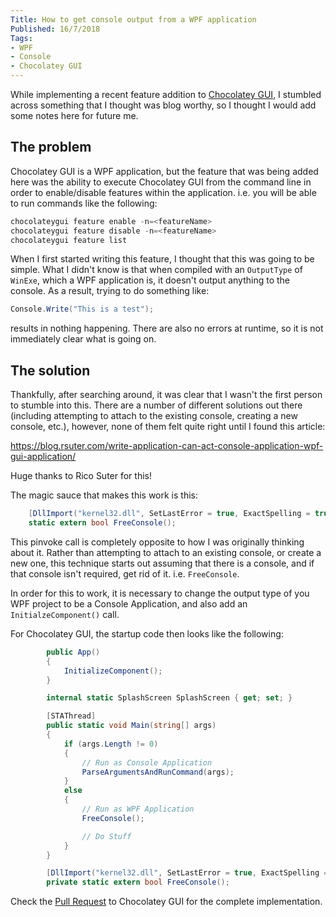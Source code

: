 ```yaml
---
Title: How to get console output from a WPF application
Published: 16/7/2018
Tags:
- WPF
- Console
- Chocolatey GUI
---
```


While implementing a recent feature addition to [Chocolatey GUI](https://github.com/chocolatey/ChocolateyGUI/pull/613), I stumbled across something that I thought was blog worthy, so I thought I would add some notes here for future me.

## The problem

Chocolatey GUI is a WPF application, but the feature that was being added here was the ability to execute Chocolatey GUI from the command line in order to enable/disable features within the application.  i.e. you will be able to run commands like the following:

```powershell
chocolateygui feature enable -n=<featureName>
chocolateygui feature disable -n=<featureName>
chocolateygui feature list
```

When I first started writing this feature, I thought that this was going to be simple.  What I didn't know is that when compiled with an `OutputType` of `WinExe`, which a WPF application is, it doesn't output anything to the console.  As a result, trying to do something like:

```csharp
Console.Write("This is a test");
```

results in nothing happening.  There are also no errors at runtime, so it is not immediately clear what is going on.

## The solution

Thankfully, after searching around, it was clear that I wasn't the first person to stumble into this.  There are a number of different solutions out there (including attempting to attach to the existing console, creating a new console, etc.), however, none of them felt quite right until I found this article:

https://blog.rsuter.com/write-application-can-act-console-application-wpf-gui-application/

Huge thanks to Rico Suter for this!

The magic sauce that makes this work is this:

```csharp
    [DllImport("kernel32.dll", SetLastError = true, ExactSpelling = true)]
    static extern bool FreeConsole();
```

This pinvoke call is completely opposite to how I was originally thinking about it.  Rather than attempting to attach to an existing console, or create a new one, this technique starts out assuming that there is a console, and if that console isn't required, get rid of it.  i.e. `FreeConsole`.

In order for this to work, it is necessary to change the output type of you WPF project to be a Console Application, and also add an `InitialzeComponent()` call.

For Chocolatey GUI, the startup code then looks like the following:

```csharp
        public App()
        {
            InitializeComponent();
        }

        internal static SplashScreen SplashScreen { get; set; }

        [STAThread]
        public static void Main(string[] args)
        {
            if (args.Length != 0)
            {
                // Run as Console Application
                ParseArgumentsAndRunCommand(args);
            }
            else
            {
                // Run as WPF Application
                FreeConsole();

                // Do Stuff
            }
        }

        [DllImport("kernel32.dll", SetLastError = true, ExactSpelling = true)]
        private static extern bool FreeConsole();

```

Check the [Pull Request](https://github.com/chocolatey/ChocolateyGUI/pull/613) to Chocolatey GUI for the complete implementation.
